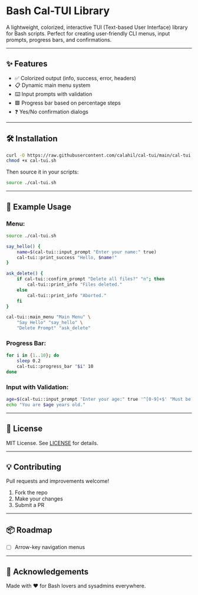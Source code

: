# Bash Cal-TUI Library

A lightweight, colorized, interactive TUI (Text-based User Interface) library for Bash scripts. Perfect for creating user-friendly CLI menus, input prompts, progress bars, and confirmations.

---

## ✨ Features

* ✅ Colorized output (info, success, error, headers)
* 📋 Dynamic main menu system
* ⌨️ Input prompts with validation
* 🟩 Progress bar based on percentage steps
* ❓ Yes/No confirmation dialogs

---

## 🛠 Installation

```bash
curl -O https://raw.githubusercontent.com/calahil/cal-tui/main/cal-tui.sh
chmod +x cal-tui.sh
```

Then source it in your scripts:

```bash
source ./cal-tui.sh
```

---

## 🧪 Example Usage

### Menu:

```bash
source ./cal-tui.sh

say_hello() {
    name=$(cal-tui::input_prompt "Enter your name:" true)
    cal-tui::print_success "Hello, $name!"
}

ask_delete() {
    if cal-tui::confirm_prompt "Delete all files?" "n"; then
        cal-tui::print_info "Files deleted."
    else
        cal-tui::print_info "Aborted."
    fi
}

cal-tui::main_menu "Main Menu" \
    "Say Hello" "say_hello" \
    "Delete Prompt" "ask_delete"
```

### Progress Bar:

```bash
for i in {1..10}; do
    sleep 0.2
    cal-tui::progress_bar "$i" 10
done
```

### Input with Validation:

```bash
age=$(cal-tui::input_prompt "Enter your age:" true '^[0-9]+$' "Must be a number.")
echo "You are $age years old."
```

---

## 📄 License

MIT License. See [LICENSE](./LICENSE) for details.

---

## 💡 Contributing

Pull requests and improvements welcome!

1. Fork the repo
2. Make your changes
3. Submit a PR

---

## 📦 Roadmap

* [ ] Arrow-key navigation menus

---

## 🤝 Acknowledgements

Made with ❤️ for Bash lovers and sysadmins everywhere.

